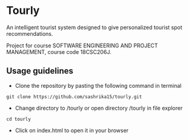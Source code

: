 # Tourly

An intelligent tourist system designed to give personalized tourist spot recommendations.

Project for course SOFTWARE ENGINEERING AND PROJECT MANAGEMENT, course code 18CSC206J.

## Usage guidelines

- Clone the repository by pasting the following command in terminal
```
git clone https://github.com/sashrika15/tourly.git
```
- Change directory to /tourly or open directory /tourly in file explorer
```
cd tourly
```
- Click on index.html to open it in your browser
